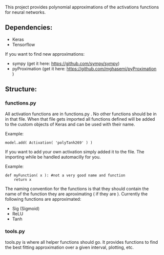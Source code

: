 This project provides polynomial approximations of the activations functions for
neural networks.

## Dependencies:

- Keras
- Tensorflow

If you want to find new approximations:
- sympy (get it here: https://github.com/sympy/sympy)
- pyProximation (get it here: https://github.com/mghasemi/pyProximation )

## Structure:

### functions.py

All activation functions are in functions.py . No other functions should be in 
in that file. When that file gets imported all functions defined will be added 
to the custom objects of Keras and can be used with their name.

Example:

    model.add( Activation( 'polyTanh269' ) )
    
If you want to add your own activation simply added it to the file. The importing
while be handled automacilly for you.

Example:

    def myFunction( x ): #not a very good name and function
        return x
        
The naming convention for the functions is that they should contain the name of
the function they are aproximating ( if they are ).
Currently the following functions are approximated:

- Sig (Sigmoid)
- ReLU
- Tanh


### tools.py

tools.py is where all helper functions should go. It provides functions to find
the best fitting approximation over a given interval, plotting, etc.
